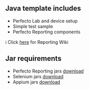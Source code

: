 ## Java template includes
-	Perfecto Lab and device setup
-	Simple test sample
-	Perfecto Reporting components

:information_source: Click [here](https://github.com/PerfectoCode/Reporting-Samples) for Reporting Wiki

## Jar requirements
- Perfecto Reporting jars [download](https://repo1.perfectomobile.com/public/repositories/maven/com/perfecto/reporting-sdk/reportium-java/)
- Selenium jars [download](http://www.seleniumhq.org/download/)
- Appium jars [download](http://appium.io/downloads.html) 
